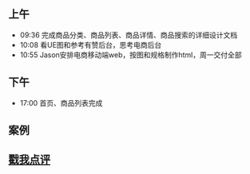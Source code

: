 

## 上午
* 09:36 完成商品分类、商品列表、商品详情、商品搜索的详细设计文档
* 10:08 看UE图和参考有赞后台，思考电商后台
* 10:55 Jason安排电商移动端web，按图和规格制作html，周一交付全部

## 下午
* 17:00 首页、商品列表完成
## 案例


## [戳我点评](https://github.com/chinachenhuakang/work-detail/issues/4)
